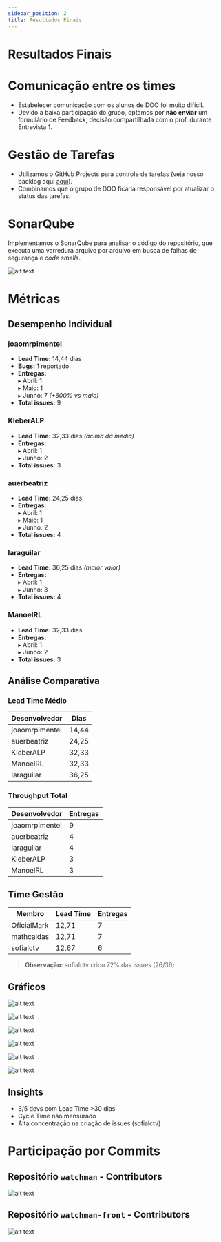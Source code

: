 ```yaml
---
sidebar_position: 2
title: Resultados Finais
---
```

# Resultados Finais

# Comunicação entre os times
- Estabelecer comunicação com os alunos de DOO foi muito difícil.
- Devido a baixa participação do grupo, optamos por **não enviar** um formulário de Feedback, decisão compartilhada com o prof. durante Entrevista 1. 

# Gestão de Tarefas
- Utilizamos o GitHub Projects para controle de tarefas (veja nosso backlog aqui [aqui](https://github.com/users/joaomrpimentel/projects/1/views/1)).
- Combinamos que o grupo de DOO ficaria responsável por atualizar o status das tarefas.

# SonarQube
Implementamos o SonarQube para analisar o código do repositório, que executa uma varredura arquivo por arquivo em busca de falhas de segurança e <i>code smells</i>.

![alt text](./img/sonar.png)

# Métricas 
## Desempenho Individual

### joaomrpimentel
- **Lead Time:** 14,44 dias  
- **Bugs:** 1 reportado  
- **Entregas:**  
  ▸ Abril: 1  
  ▸ Maio: 1  
  ▸ Junho: 7 *(+600% vs maio)*  
- **Total issues:** 9  

### KleberALP
- **Lead Time:** 32,33 dias *(acima da média)*  
- **Entregas:**  
  ▸ Abril: 1  
  ▸ Junho: 2  
- **Total issues:** 3  

### auerbeatriz
- **Lead Time:** 24,25 dias  
- **Entregas:**  
  ▸ Abril: 1  
  ▸ Maio: 1  
  ▸ Junho: 2  
- **Total issues:** 4  

### laraguilar
- **Lead Time:** 36,25 dias *(maior valor)*  
- **Entregas:**  
  ▸ Abril: 1  
  ▸ Junho: 3  
- **Total issues:** 4  

### ManoelRL
- **Lead Time:** 32,33 dias  
- **Entregas:**  
  ▸ Abril: 1  
  ▸ Junho: 2  
- **Total issues:** 3  

## Análise Comparativa

### Lead Time Médio
| Desenvolvedor   | Dias  |
|----------------|-------|
| joaomrpimentel | 14,44 |
| auerbeatriz    | 24,25 |
| KleberALP      | 32,33 |
| ManoelRL       | 32,33 |
| laraguilar     | 36,25 |

### Throughput Total
| Desenvolvedor   | Entregas |
|----------------|---------|
| joaomrpimentel | 9       |
| auerbeatriz    | 4       |
| laraguilar     | 4       |
| KleberALP      | 3       |
| ManoelRL       | 3       |


## Time Gestão
| Membro       | Lead Time | Entregas |
|--------------|-----------|---------|
| OficialMark  | 12,71     | 7       |
| mathcaldas   | 12,71     | 7       |
| sofialctv    | 12,67     | 6       |

> **Observação:** sofialctv criou 72% das issues (26/36)

## Gráficos
![alt text](../../metricas_graficos/bugs_reportados_por_usuario.png)

![alt text](../../metricas_graficos/burnup_chart.png)

![alt text](../../metricas_graficos/issues_criadas_por_autor.png)

![alt text](../../metricas_graficos/issues_fechadas_por_atribuido.png)

![alt text](../../metricas_graficos/lead_cycle_time_por_usuario.png)

![alt text](../../metricas_graficos/throughput_mensal_por_usuario.png)

## Insights
 - 3/5 devs com Lead Time >30 dias
 - Cycle Time não mensurado
 - Alta concentração na criação de issues (sofialctv)

# Participação por Commits

## Repositório `watchman` - Contributors 
![alt text](img/image.png)

## Repositório `watchman-front` - Contributors 
![alt text](img/image-front.png)
